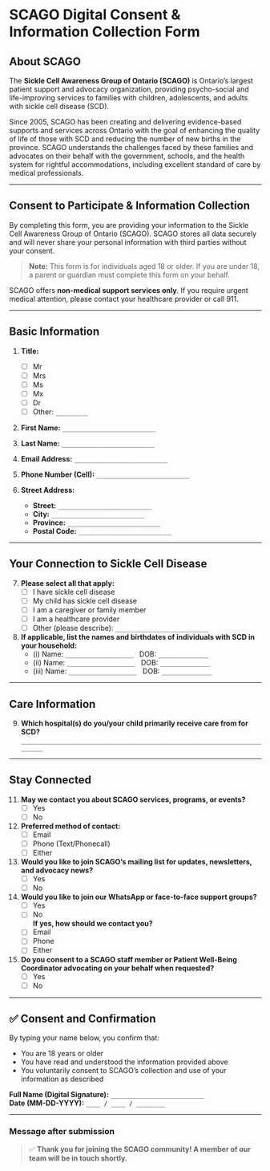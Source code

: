 # SCAGO Digital Consent & Information Collection Form

## About SCAGO

The **Sickle Cell Awareness Group of Ontario (SCAGO)** is Ontario’s largest patient support and advocacy organization, providing psycho-social and life-improving services to families with children, adolescents, and adults with sickle cell disease (SCD).

Since 2005, SCAGO has been creating and delivering evidence-based supports and services across Ontario with the goal of enhancing the quality of life of those with SCD and reducing the number of new births in the province. SCAGO understands the challenges faced by these families and advocates on their behalf with the government, schools, and the health system for rightful accommodations, including excellent standard of care by medical professionals.

---

## Consent to Participate & Information Collection

By completing this form, you are providing your information to the Sickle Cell Awareness Group of Ontario (SCAGO). SCAGO stores all data securely and will never share your personal information with third parties without your consent.

> **Note:** This form is for individuals aged 18 or older. If you are under 18, a parent or guardian must complete this form on your behalf.

SCAGO offers **non-medical support services only**. If you require urgent medical attention, please contact your healthcare provider or call 911.

---

## Basic Information

1. **Title:**  
   - [ ] Mr  
   - [ ] Mrs  
   - [ ] Ms  
   - [ ] Mx  
   - [ ] Dr  
   - [ ] Other: `_________`

2. **First Name:** `__________________________`

3. **Last Name:** `__________________________`

4. **Email Address:** `__________________________`

5. **Phone Number (Cell):** `__________________________`

6. **Street Address:**  
   - **Street:** `__________________________`  
   - **City:** `__________________________`  
   - **Province:** `__________________________`  
   - **Postal Code:** `__________________________`

---

## Your Connection to Sickle Cell Disease

7. **Please select all that apply:**  
   - [ ] I have sickle cell disease  
   - [ ] My child has sickle cell disease  
   - [ ] I am a caregiver or family member  
   - [ ] I am a healthcare provider  
   - [ ] Other (please describe): `__________________________`

8. **If applicable, list the names and birthdates of individuals with SCD in your household:**  
   - (i) Name: `___________________` &nbsp; DOB: `______________`  
   - (ii) Name: `___________________` &nbsp; DOB: `______________`  
   - (iii) Name: `___________________` &nbsp; DOB: `______________`

---

## Care Information

9. **Which hospital(s) do you/your child primarily receive care from for SCD?**  
   `_________________________________________________________________________`

---

## Stay Connected

11. **May we contact you about SCAGO services, programs, or events?**  
    - [ ] Yes  
    - [ ] No

12. **Preferred method of contact:**  
    - [ ] Email  
    - [ ] Phone (Text/Phonecall)  
    - [ ] Either

13. **Would you like to join SCAGO’s mailing list for updates, newsletters, and advocacy news?**  
    - [ ] Yes  
    - [ ] No

14. **Would you like to join our WhatsApp or face-to-face support groups?**  
    - [ ] Yes  
    - [ ] No  
    **If yes, how should we contact you?**  
    - [ ] Email  
    - [ ] Phone  
    - [ ] Either

15. **Do you consent to a SCAGO staff member or Patient Well-Being Coordinator advocating on your behalf when requested?**  
    - [ ] Yes  
    - [ ] No

---

## ✅ Consent and Confirmation

By typing your name below, you confirm that:

- You are 18 years or older  
- You have read and understood the information provided above  
- You voluntarily consent to SCAGO’s collection and use of your information as described

**Full Name (Digital Signature):** `__________________________`  
**Date (MM-DD-YYYY):** `____ / ____ / ________`

---

### Message after submission

> ✅ **Thank you for joining the SCAGO community! A member of our team will be in touch shortly.**
